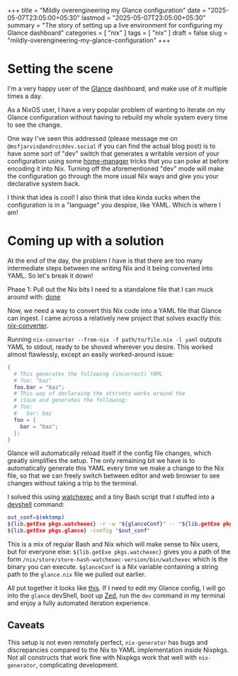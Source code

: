 +++
title = "Mildly overengineering my Glance configuration"
date = "2025-05-07T23:05:00+05:30"
lastmod = "2025-05-07T23:05:00+05:30"
summary = "The story of setting up a live environment for configuring my Glance dashboard"
categories = [ "nix" ]
tags = [ "nix" ]
draft = false
slug = "mildly-overengineering-my-glance-configuration"
+++
# Setting the scene

I'm a very happy user of the [Glance](https://github.com/glanceapp/glance) dashboard, and make use of it multiple times a day.

As a NixOS user, I have a very popular problem of wanting to iterate on my Glance configuration without having to rebuild my whole system every time to see the change.

One way I've seen this addressed (please message me on `@msfjarvis@androiddev.social` if you can find the actual blog post) is to have some sort of "dev" switch that generates a writable version of your configuration using some [home-manager](https://github.com/nix-community/home-manager) tricks that you can poke at before encoding it into Nix. Turning off the aforementioned "dev" mode will make the configuration go through the more usual Nix ways and give you your declarative system back.

I think that idea is cool! I also think that idea kinda sucks when the configuration is in a "language" you despise, like YAML. Which is where I am!

# Coming up with a solution

At the end of the day, the problem I have is that there are too many intermediate steps between me writing Nix and it being converted into YAML. So let's break it down!

Phase 1: Pull out the Nix bits I need to a standalone file that I can muck around with: [done](https://msfjarvis.dev/g/dotfiles/39c90cb831c6)

Now, we need a way to convert this Nix code into a YAML file that Glance can ingest. I came across a relatively new project that solves exactly this: [nix-converter](https://github.com/theobori/nix-converter).

Running `nix-converter --from-nix -f path/to/file.nix -l yaml` outputs YAML to stdout, ready to be shoved wherever you desire. This worked almost flawlessly, except an easily worked-around issue:

```nix
{
  # This generates the following (incorrect) YAML
  # foo: "baz"
  foo.bar = "baz";
  # This way of declaraing the attrsets works around the
  # issue and generates the following:
  # foo:
  #   bar: baz
  foo = {
    bar = "baz";
  };
}
```

Glance will automatically reload itself if the config file changes, which
greatly simplifies the setup. The only remaining bit we have is to automatically
generate this YAML every time we make a change to the Nix file, so that we can freely
switch between editor and web browser to see changes without taking a trip to the
terminal.

I solved this using [watchexec](https://github.com/watchexec/watchexec) and a tiny Bash script that I stuffed
into a [devshell](https://github.com/numtide/devshell) command:

```bash
out_conf=$(mktemp)
${lib.getExe pkgs.watchexec} -r -w "${glanceConf}" -- "${lib.getExe pkgs.nix-converter} --from-nix -f ${glanceConf} -l yaml > $out_conf" &
${lib.getExe pkgs.glance} -config "$out_conf"
```

This is a mix of regular Bash and Nix which will make sense to Nix users, but
for everyone else: `${lib.getExe pkgs.watchexec}` gives you a path of the form
`/nix/store/store-hash-watchexec-version/bin/watchexec` which is the binary you
can execute. `$glanceConf` is a Nix variable containing a string path to the
`glance.nix` file we pulled out earlier.

All put together it looks like
[this](https://msfjarvis.dev/g/dotfiles/e1bffa7e9d97). If I need to edit my
Glance config, I will go into the `glance` devShell, boot up
[Zed](https://zed.dev), run the `dev` command in my terminal and enjoy a fully
automated iteration experience.

## Caveats

This setup is not even remotely perfect, `nix-generator` has  bugs and discrepancies compared to the Nix to YAML implementation inside Nixpkgs. Not all constructs that work fine with Nixpkgs work that well with `nix-generator`, complicating development.
